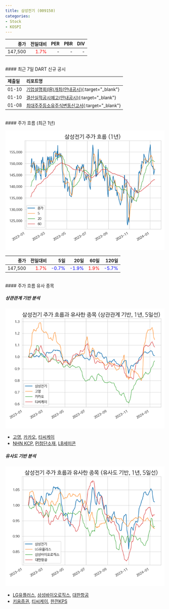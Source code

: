 ```yaml
---
title: 삼성전기 (009150)
categories:
- Stock
- KOSPI
---
```


|**종가**|**전일대비**|**PER**|**PBR**|**DIV**|
|---:|-------:|--:|--:|--:|
|147,500|<span style="color: red">1.7%</span>|-|-|-|

<!-- more -->

<br>
#### 최근 7일 DART 신규 공시


|**제출일**|**리포트명**|
|:-----|:-------|
|01-10|[기업설명회(IR)개최(안내공시)](https://dart.fss.or.kr/dsaf001/main.do?rcpNo=20240110800093){:target="_blank"}|
|01-10|[결산실적공시예고(안내공시)](https://dart.fss.or.kr/dsaf001/main.do?rcpNo=20240110800092){:target="_blank"}|
|01-08|[최대주주등소유주식변동신고서](https://dart.fss.or.kr/dsaf001/main.do?rcpNo=20240108800207){:target="_blank"}|

<br>
#### 주가 흐름 (최근 1년)

![009150](/assets/images/stock/009150.png)

|**종가**|**전일대비**|**5일**|**20일**|**60일**|**120일**|
|---:|-------:|--:|---:|---:|----:|
|147,500|<span style="color: red">1.7%</span>|<span style="color: blue">-0.7%</span>|<span style="color: blue">-1.9%</span>|<span style="color: red">1.9%</span>|<span style="color: blue">-5.7%</span>|

<br>
#### 주가 흐름 유사 종목

##### 상관관계 기반 분석

![009150](/assets/images/stock/009150_corr.png)
- [고영](/098460/), [카카오](/035720/), [티씨케이](/064760/)
- [NHN KCP](/060250/), [PI첨단소재](/178920/), [LB세미콘](/061970/)

##### 유사도 기반 분석

![009150](/assets/images/stock/009150_sim.png)
- [LG유플러스](/032640/), [삼성바이오로직스](/207940/), [대한항공](/003490/)
- [키움증권](/039490/), [티씨케이](/064760/), [한전KPS](/051600/)